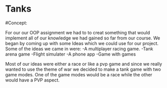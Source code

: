 # Tanks


#Concept:

For our our OOP assignment we had to to creat something that would implement all of our knowledge we
had gained so far from our course.
We began  by coming up with some Ideas which we could use for our project. Some of the ideas we came in were:
-A multiplayer racing game.
-Tank arena game 
-Flight simulater
-A phone app
-Game with games

Most of our ideas  were either a race or like a pvp game and since we really wanted to use the theme of war we 
decided to make a tank game with two game modes. One of the game modes would be a race while the other would 
have a PVP aspect.
